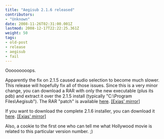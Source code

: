 ```yaml
---
title: "Aegisub 2.1.6 released"
contributors:
- "Unknown"
date: 2008-11-26T02:31:00.001Z
lastmod: 2008-12-17T22:22:25.361Z
weight: 50
tags:
- old-post
- release
- aegisub
- fail
---
```

Ooooooooops.

Apparently the fix on 2.1.5 caused audio selection to become much slower. This release will hopefully fix all of those issues. Since this is a very minor change, you can download a RAR with only the new executable (plus its pdb) and extract it over the 2.1.5 install (typically "C:\Program Files\Aegisub"). The RAR "patch" is available [here](http://www.malakith.net/amz/aegisub/aegisub-r2494.rar). [[Exias' mirror]](http://mirror.exinet.co.uk/aegisub/aegisub-r2494.rar)

If you want to download the complete 2.1.6 installer, you can download it [here](http://www.malakith.net/amz/aegisub/aegisub-r2494-setup.exe). [[Exias' mirror]](http://mirror.exinet.co.uk/aegisub/aegisub-r2494-setup.exe)

Also, a cookie to the first one who can tell me what Hollywood movie is related to this particular version number. ;)
